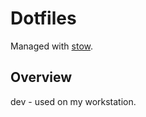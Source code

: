 # Dotfiles
Managed with [stow](https://www.gnu.org/software/stow/).

## Overview
dev - used on my workstation.
